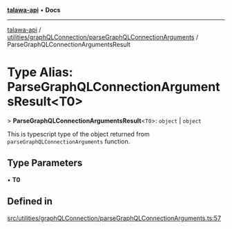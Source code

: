 [**talawa-api**](../../../../README.md) • **Docs**

***

[talawa-api](../../../../modules.md) / [utilities/graphQLConnection/parseGraphQLConnectionArguments](../README.md) / ParseGraphQLConnectionArgumentsResult

# Type Alias: ParseGraphQLConnectionArgumentsResult\<T0\>

\> **ParseGraphQLConnectionArgumentsResult**\<`T0`\>: `object` \| `object`

This is typescript type of the object returned from `parseGraphQLConnectionArguments`
function.

## Type Parameters

• **T0**

## Defined in

[src/utilities/graphQLConnection/parseGraphQLConnectionArguments.ts:57](https://github.com/PalisadoesFoundation/talawa-api/blob/f9e8275b1ddff2d3edcec79ee3b37c07998f6cc3/src/utilities/graphQLConnection/parseGraphQLConnectionArguments.ts#L57)
